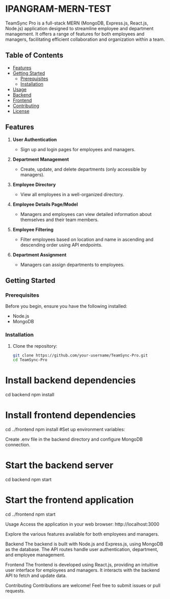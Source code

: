 # IPANGRAM-MERN-TEST


TeamSync Pro is a full-stack MERN (MongoDB, Express.js, React.js, Node.js) application designed to streamline employee and department management. It offers a range of features for both employees and managers, facilitating efficient collaboration and organization within a team.

## Table of Contents
- [Features](#features)
- [Getting Started](#getting-started)
  - [Prerequisites](#prerequisites)
  - [Installation](#installation)
- [Usage](#usage)
- [Backend](#backend)
- [Frontend](#frontend)
- [Contributing](#contributing)
- [License](#license)

## Features

1. **User Authentication**
   - Sign up and login pages for employees and managers.

2. **Department Management**
   - Create, update, and delete departments (only accessible by managers).

3. **Employee Directory**
   - View all employees in a well-organized directory.

4. **Employee Details Page/Model**
   - Managers and employees can view detailed information about themselves and their team members.

5. **Employee Filtering**
   - Filter employees based on location and name in ascending and descending order using API endpoints.

6. **Department Assignment**
   - Managers can assign departments to employees.

## Getting Started

### Prerequisites

Before you begin, ensure you have the following installed:

- Node.js
- MongoDB

### Installation

1. Clone the repository:
   ```bash
   git clone https://github.com/your-username/TeamSync-Pro.git
   cd TeamSync-Pro
# Install backend dependencies
cd backend
npm install

# Install frontend dependencies
cd ../frontend
npm install
#Set up environment variables:

Create .env file in the backend directory and configure MongoDB connection.
# Start the backend server
cd backend
npm start

# Start the frontend application
cd ../frontend
npm start

Usage
Access the application in your web browser: http://localhost:3000

Explore the various features available for both employees and managers.

Backend
The backend is built with Node.js and Express.js, using MongoDB as the database. The API routes handle user authentication, department, and employee management.

Frontend
The frontend is developed using React.js, providing an intuitive user interface for employees and managers. It interacts with the backend API to fetch and update data.

Contributing
Contributions are welcome! Feel free to submit issues or pull requests.
